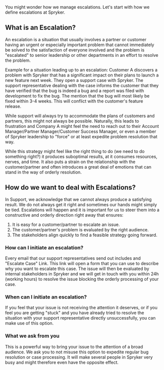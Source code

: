You might wonder how we manage escalations. Let's start with how we define escalations at Spryker.

## What is an Escalation?
An escalation is a situation that usually involves a partner or customer having an urgent or especially important problem that cannot immediately be solved to the satisfaction of everyone involved and the problem is "escalated" to senior leadership or other departments in an effort to resolve the problem.

Example for a situation leading up to an escalation:
Customer A discovers a problem with Spryker that has a significant impact on their plans to launch a new feature next week. They open a support case with Spryker. The support representative dealing with the case informs the customer that they have verified that the bug is indeed a bug and a report was filed with development to fix the bug. The mention that the bug will most likely be fixed within 3-4 weeks. This will conflict with the customer's feature release.

While support will always try to accommodate the plans of customers and partners, this might not always be possible. Naturally, this leads to frustration and Company A might feel the need to reach out to their Account Manager/Partner Manager/Customer Success Manager, or even a member of Spryker leadership to "force" or at least expedite problem resolution that way. 

While this strategy might feel like the right thing to do (we need to do something right?) it produces suboptimal results, at it consumes resources, nerves, and time. It also puts a strain on the relationship with the customer/partner and often introduces a great deal of emotions that can stand in the way of orderly resolution.

## How do we want to deal with Escalations?
In Support, we acknowledge that we cannot always produce a satisfying result. We do not always get it right and sometimes our hands might simply be tied. Escalations will happen and it is important for us to steer them into a constructive and orderly direction right away that ensures:
1. It is easy for a customer/partner to escalate an issue.
2. The customer/partner's problem is evaluated by the right audience.
3. The stakeholders align quickly to find a feasible strategy going forward.

### How can I initiate an escalation?
Every email that our support representatives send out includes and "Escalate Case" Link. This link will open a form that you can use to describe why you want to escalate this case. The issue will then be evaluated by internal stakeholders in Spryker and we will get in touch with you within 24h (working hours) to resolve the issue blocking the orderly processing of your case.

### When can I initiate an escalation?
If you feel that your issue is not receiving the attention it deserves, or if you feel you are getting "stuck" and you have already tried to resolve the situation with your support representative directly unsuccessfully, you can make use of this option. 

### What we ask from you
This is a powerful way to bring your issue to the attention of a broad audience. We ask you to not misuse this option to expedite regular bug resolution or case processing. It will make several people in Spryker very busy and might therefore even have the opposite effect.
